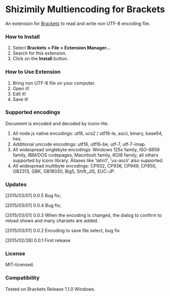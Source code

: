 # Shizimily Multiencoding for Brackets
An extension for [Brackets](https://github.com/adobe/brackets/) to read and write non UTF-8 encoding file.

### How to Install
1. Select **Brackets > File > Extension Manager...**
2. Search for this extension.
3. Click on the **Install** button.

### How to Use Extension
1. Bring non UTF-8 file on your computer.
2. Open it!
3. Edit it!
4. Save it!

### Supported encodings
Document is encoded and decoded by iconv-lite.
  
1. All node.js native encodings: utf8, ucs2 / utf16-le, ascii, binary, base64, hex.
2. Additional unicode encodings: utf16, utf16-be, utf-7, utf-7-imap.
3. All widespread singlebyte encodings: Windows 125x family, ISO-8859 family, IBM/DOS codepages, Macintosh family, KOI8 family, all others supported by iconv library. Aliases like 'latin1', 'us-ascii' also supported.
4. All widespread multibyte encodings: CP932, CP936, CP949, CP950, GB2313, GBK, GB18030, Big5, Shift_JIS, EUC-JP.

### Updates
[2015/03/01] 0.0.5 Bug fix;

[2015/03/01] 0.0.4 Bug fix;

[2015/03/01] 0.0.3 When the encoding is changed, the dialog to confirm to reload shows and many charsets are added.

[2015/03/01] 0.0.2 Encoding to save file select, bug fix

[2015/02/28] 0.0.1 First release

### License
MIT-licensed.

### Compatibility
Tested on Brackets Release 1.1.0 Windows.
